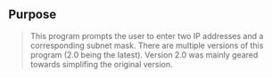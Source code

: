 ## Purpose
> This program prompts the user to enter two IP addresses and a corresponding subnet mask.
> There are multiple versions of this program (2.0 being the latest).
> Version 2.0 was mainly geared towards simplifing the original version.

